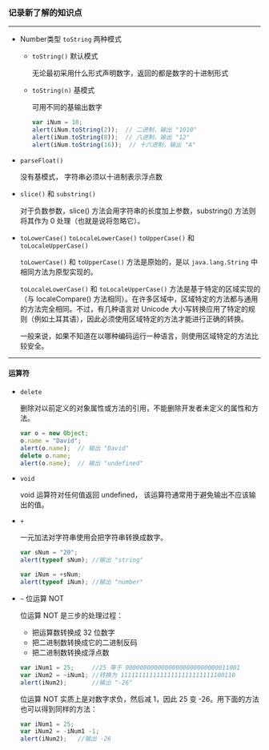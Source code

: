 ### 记录新了解的知识点

-----------------------------------

* Number类型 `toString` 两种模式

  * `toString()` 默认模式

    无论最初采用什么形式声明数字，返回的都是数字的十进制形式

  * `toString(n)` 基模式

    可用不同的基输出数字

    ```js
    var iNum = 10;
    alert(iNum.toString(2));  // 二进制，输出 "1010"
    alert(iNum.toString(8));  // 八进制，输出 "12"
    alert(iNum.toString(16));  // 十六进制，输出 "A"
    ```

* `parseFloat()`

  没有基模式， 字符串必须以十进制表示浮点数

* `slice()` 和 `substring()`

  对于负数参数，slice() 方法会用字符串的长度加上参数，substring() 方法则将其作为 0 处理（也就是说将忽略它）。

* `toLowerCase()` `toLocaleLowerCase()` `toUpperCase()` 和 `toLocaleUpperCase()`

  `toLowerCase()` 和 `toUpperCase()` 方法是原始的，是以 `java.lang.String` 中相同方法为原型实现的。

  `toLocaleLowerCase()` 和 `toLocaleUpperCase()` 方法是基于特定的区域实现的（与 localeCompare() 方法相同）。在许多区域中，区域特定的方法都与通用的方法完全相同。不过，有几种语言对 Unicode 大小写转换应用了特定的规则（例如土耳其语），因此必须使用区域特定的方法才能进行正确的转换。

  一般来说，如果不知道在以哪种编码运行一种语言，则使用区域特定的方法比较安全。

----------------------------------

#### 运算符

  * `delete`
  
    删除对以前定义的对象属性或方法的引用，不能删除开发者未定义的属性和方法。

    ```js
    var o = new Object;
    o.name = "David";
    alert(o.name);	// 输出 "David"
    delete o.name;
    alert(o.name);	// 输出 "undefined"
    ```

  * `void`

    void 运算符对任何值返回 undefined， 该运算符通常用于避免输出不应该输出的值。

  * `+` 

    一元加法对字符串使用会把字符串转换成数字。

    ```js
    var sNum = "20";
    alert(typeof sNum);	//输出 "string"

    var iNum = +sNum;
    alert(typeof iNum);	//输出 "number"
    ```
  
  * `~` 位运算 NOT

    位运算 NOT 是三步的处理过程：
    * 把运算数转换成 32 位数字
    * 把二进制数转换成它的二进制反码
    * 把二进制数转换成浮点数

    ```js
    var iNum1 = 25;		//25 等于 00000000000000000000000000011001
    var iNum2 = ~iNum1;	//转换为 11111111111111111111111111100110
    alert(iNum2);		//输出 "-26"
    ```
    
    位运算 NOT 实质上是对数字求负，然后减 1，因此 25 变 -26。用下面的方法也可以得到同样的方法：

    ```js
    var iNum1 = 25;
    var iNum2 = -iNum1 -1;
    alert(iNum2);	//输出 -26
    ```